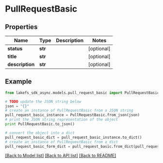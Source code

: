 # PullRequestBasic


## Properties

Name | Type | Description | Notes
------------ | ------------- | ------------- | -------------
**status** | **str** |  | [optional] 
**title** | **str** |  | [optional] 
**description** | **str** |  | [optional] 

## Example

```python
from lakefs_sdk_async.models.pull_request_basic import PullRequestBasic

# TODO update the JSON string below
json = "{}"
# create an instance of PullRequestBasic from a JSON string
pull_request_basic_instance = PullRequestBasic.from_json(json)
# print the JSON string representation of the object
print PullRequestBasic.to_json()

# convert the object into a dict
pull_request_basic_dict = pull_request_basic_instance.to_dict()
# create an instance of PullRequestBasic from a dict
pull_request_basic_form_dict = pull_request_basic.from_dict(pull_request_basic_dict)
```
[[Back to Model list]](../README.md#documentation-for-models) [[Back to API list]](../README.md#documentation-for-api-endpoints) [[Back to README]](../README.md)


